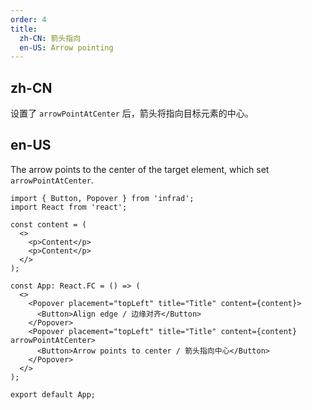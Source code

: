 ```yaml
---
order: 4
title:
  zh-CN: 箭头指向
  en-US: Arrow pointing
---
```


## zh-CN

设置了 `arrowPointAtCenter` 后，箭头将指向目标元素的中心。

## en-US

The arrow points to the center of the target element, which set `arrowPointAtCenter`.

```tsx
import { Button, Popover } from 'infrad';
import React from 'react';

const content = (
  <>
    <p>Content</p>
    <p>Content</p>
  </>
);

const App: React.FC = () => (
  <>
    <Popover placement="topLeft" title="Title" content={content}>
      <Button>Align edge / 边缘对齐</Button>
    </Popover>
    <Popover placement="topLeft" title="Title" content={content} arrowPointAtCenter>
      <Button>Arrow points to center / 箭头指向中心</Button>
    </Popover>
  </>
);

export default App;
```

